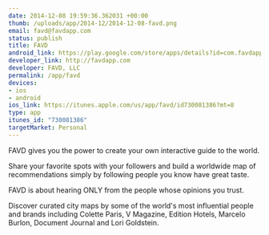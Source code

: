 ```yaml
--- 
date: 2014-12-08 19:59:36.362031 +00:00
thumb: /uploads/app/2014-12/2014-12-08-favd.png
email: favd@favdapp.com
status: publish
title: FAVD
android_link: https://play.google.com/store/apps/details?id=com.favdapp.favd
developer_link: http://favdapp.com
developer: FAVD, LLC
permalink: /app/favd
devices: 
- ios
- android
ios_link: https://itunes.apple.com/us/app/favd/id730081386?mt=8
type: app
itunes_id: "730081386"
targetMarket: Personal
---
```


FAVD gives you the power to create your own interactive guide to the world.

Share your favorite spots with your followers and build a worldwide map of recommendations simply by following people you know have great taste.

FAVD is about hearing ONLY from the people whose opinions you trust.

Discover curated city maps by some of the world's most influential people and brands including Colette Paris, V Magazine, Edition Hotels, Marcelo Burlon, Document Journal and Lori Goldstein.
